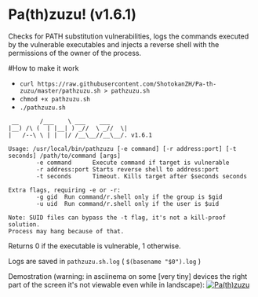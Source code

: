 # Pa(th)zuzu! (v1.6.1)
Checks for PATH substitution vulnerabilities, logs the commands executed by the vulnerable executables and injects a reverse shell with the permissions of the owner of the process.

#How to make it work
- `curl https://raw.githubusercontent.com/ShotokanZH/Pa-th-zuzu/master/pathzuzu.sh > pathzuzu.sh`
- `chmod +x pathzuzu.sh`
- `./pathzuzu.sh`
```
 __      /___    \ ___    ___
|__) /\ (  | |__| ) _//  \ _//  \|
|   /--\ \ | |  |/ /__\__//__\__/. v1.6.1

Usage: /usr/local/bin/pathzuzu [-e command] [-r address:port] [-t seconds] /path/to/command [args]
        -e command      Execute command if target is vulnerable
        -r address:port Starts reverse shell to address:port
        -t seconds      Timeout. Kills target after $seconds seconds

Extra flags, requiring -e or -r:
        -g gid  Run command/r.shell only if the group is $gid
        -u uid  Run command/r.shell only if the user is $uid

Note: SUID files can bypass the -t flag, it's not a kill-proof solution.
Process may hang because of that.
```

Returns 0 if the executable is vulnerable, 1 otherwise.

Logs are saved in `pathzuzu.sh.log` ( `$(basename "$0").log` )

Demostration (warning: in asciinema on some [very tiny] devices the right part of the screen it's not viewable even while in landscape):
[![Pa(th)zuzu](http://i.imgur.com/dtXuSQX.gif)](https://asciinema.org/a/9u6g8nd2mb6p31v2g7co9ee1l?autoplay=true)
